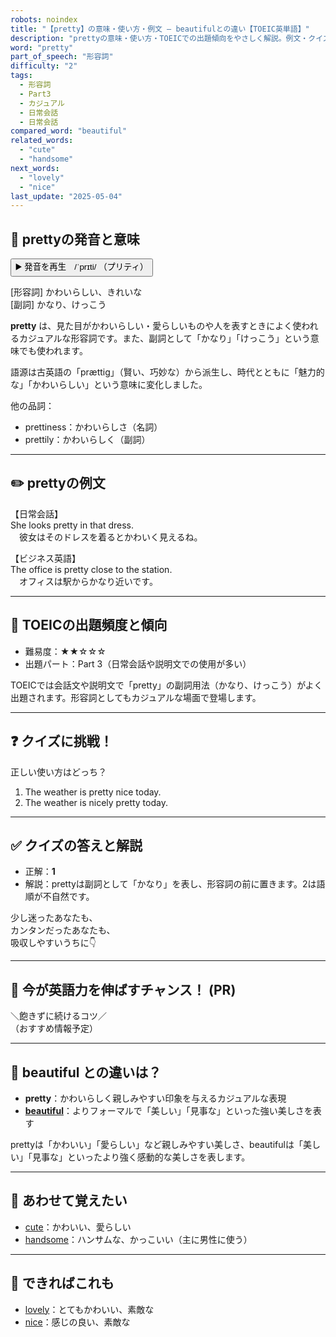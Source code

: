```yaml
---
robots: noindex
title: "【pretty】の意味・使い方・例文 ― beautifulとの違い【TOEIC英単語】"
description: "prettyの意味・使い方・TOEICでの出題傾向をやさしく解説。例文・クイズ付きでbeautifulとの違いもわかりやすく学べます。"
word: "pretty"
part_of_speech: "形容詞"
difficulty: "2"
tags:
  - 形容詞
  - Part3
  - カジュアル
  - 日常会話
  - 日常会話
compared_word: "beautiful"
related_words:
  - "cute"
  - "handsome"
next_words:
  - "lovely"
  - "nice"
last_update: "2025-05-04"
---
```


## 🔰 prettyの発音と意味

<button class="play-audio" onclick="playTTS('pretty')">
  <span class="play-audio-main">
    ▶️ 発音を再生　/ˈprɪti/
  </span>
  <span class="play-audio-sub">
    （プリティ）
  </span>
</button>

[形容詞] かわいらしい、きれいな  
[副詞] かなり、けっこう

**pretty** は、見た目がかわいらしい・愛らしいものや人を表すときによく使われるカジュアルな形容詞です。また、副詞として「かなり」「けっこう」という意味でも使われます。

語源は古英語の「prættig」（賢い、巧妙な）から派生し、時代とともに「魅力的な」「かわいらしい」という意味に変化しました。

他の品詞：  
- prettiness：かわいらしさ（名詞）
- prettily：かわいらしく（副詞）

---

## ✏️ prettyの例文

【日常会話】  
She looks pretty in that dress.  
　彼女はそのドレスを着るとかわいく見えるね。

【ビジネス英語】  
The office is pretty close to the station.  
　オフィスは駅からかなり近いです。

---

## 🎯 TOEICの出題頻度と傾向

- 難易度：★★☆☆☆
- 出題パート：Part 3（日常会話や説明文での使用が多い）

TOEICでは会話文や説明文で「pretty」の副詞用法（かなり、けっこう）がよく出題されます。形容詞としてもカジュアルな場面で登場します。

---

## ❓ クイズに挑戦！

正しい使い方はどっち？

1. The weather is pretty nice today.  
2. The weather is nicely pretty today.

---

## ✅ クイズの答えと解説

- 正解：**1**
- 解説：prettyは副詞として「かなり」を表し、形容詞の前に置きます。2は語順が不自然です。

少し迷ったあなたも、  
カンタンだったあなたも、  
吸収しやすいうちに👇️

---

## 🚀 今が英語力を伸ばすチャンス！ (PR)

<div class="info-center">
＼飽きずに続けるコツ／<br>  
（おすすめ情報予定）
</div>

---

## 🤔  beautiful との違いは？

- **pretty**：かわいらしく親しみやすい印象を与えるカジュアルな表現
- **[beautiful](/beautiful)**：よりフォーマルで「美しい」「見事な」といった強い美しさを表す

prettyは「かわいい」「愛らしい」など親しみやすい美しさ、beautifulは「美しい」「見事な」といったより強く感動的な美しさを表します。

---

## 🧩 あわせて覚えたい

- [cute](/cute)：かわいい、愛らしい
- [handsome](/handsome)：ハンサムな、かっこいい（主に男性に使う）

---

## 📖 できればこれも

- [lovely](/lovely)：とてもかわいい、素敵な
- [nice](/nice)：感じの良い、素敵な

<!-- cvid: aid41_bid27 -->
